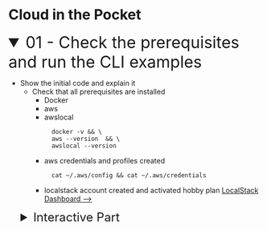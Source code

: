 # Cloud in the Pocket

<details name="branch" open>
    <summary style="font-size: 32px;">01 - Check the prerequisites and run the CLI examples</summary>

* Show the initial code and explain it
  * Check that all prerequisites are installed
      * Docker
      * aws
      * awslocal
        ```shell
          docker -v && \
          aws --version  && \
          awslocal --version
        ```
      * aws credentials and profiles created
        ```shell
          cat ~/.aws/config && cat ~/.aws/credentials
        ```
      * localstack account created and activated hobby plan
      [LocalStack Dashboard -->](https://app.localstack.cloud/workspace/members) 

<details style="margin-inline-start:24px">
    <summary style="font-size: 24px">Interactive Part</summary>

* Create directory for docker
    * Add the services into docker-compose for postgres and localstack. And each line explained
    * Add .env file for postgres
    * Add helper scripts into root package.json
    * Start the docker services
    * Show the `cli` examples of the bucket creation

```shell
  awslocal s3 mb s3://test-bucket
```

```shell
  awslocal s3 ls
```

```shell
  awslocal s3 cp "${PWD}/ecosystem.config.cjs" s3://test-bucket/ecosystem.config.cjs
```

```shell
  awslocal s3 cp s3://test-bucket/ecosystem.config.cjs -
```

```shell
  awslocal s3 cp s3://test-bucket/ecosystem.config.cjs ecosystem.config_downloaded.cjs 
```

```shell
  awslocal s3 rb s3://test-bucket --force
```

_Proof that such kind of work is ok to know the basics of aws cli
but completely not sufficient to deal with complex infrastructure settings_
</details>
</details>
